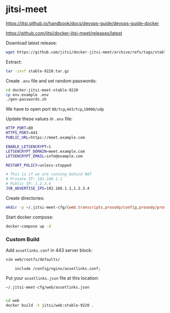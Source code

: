 # jitsi-meet

https://jitsi.github.io/handbook/docs/devops-guide/devops-guide-docker

https://github.com/jitsi/docker-jitsi-meet/releases/latest

Download latest release:
```bash
wget https://github.com/jitsi/docker-jitsi-meet/archive/refs/tags/stable-9220.tar.gz
```

Extract:
```bash
tar -zxvf stable-9220.tar.gz
```

Create `.env` file and set random passwords:
```bash
cd docker-jitsi-meet-stable-9220
cp env.example .env
./gen-passwords.sh
```

We have to open port `80/tcp`,`443/tcp`,`10000/udp`

Update these values in `.env` file:
```bash
HTTP_PORT=80
HTTPS_PORT=443
PUBLIC_URL=https://meet.example.com

ENABLE_LETSENCRYPT=1
LETSENCRYPT_DOMAIN=meet.example.com
LETSENCRYPT_EMAIL=info@example.com

RESTART_POLICY=unless-stopped

# This is if we are running behind NAT
# Private IP: 192.168.1.1
# Public IP: 1.2.3.4
JVB_ADVERTISE_IPS=192.168.1.1,1.2.3.4
```

Create directories:
```bash
mkdir -p ~/.jitsi-meet-cfg/{web,transcripts,prosody/config,prosody/prosody-plugins-custom,jicofo,jvb,jigasi,jibri}
```

Start docker compose:
```bash
docker-compose up -d
```

### Custom Build

Add `assetlinks.conf` in 443 server block:
```bash
vim web/rootfs/defaults/
```
```
	include /config/nginx/assetlinks.conf;
```

Put your `assetlinks.json` file at this location:
```
~/.jitsi-meet-cfg/web/assetlinks.json
```

```bash

cd web
docker build -t jitsi/web:stable-9220 .
```


